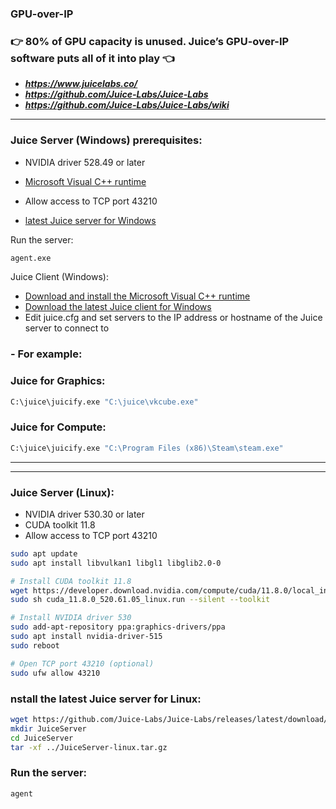 ### GPU-over-IP
### 👉 80% of GPU capacity is unused. Juice’s GPU-over-IP software puts all of it into play 👈
- ***https://www.juicelabs.co/***
- ***https://github.com/Juice-Labs/Juice-Labs***
- ***https://github.com/Juice-Labs/Juice-Labs/wiki***

----

### Juice Server (Windows) prerequisites:
- NVIDIA driver 528.49 or later
- [Microsoft Visual C++ runtime](https://aka.ms/vs/17/release/vc_redist.x64.exe)
- Allow access to TCP port 43210

- [latest Juice server for Windows](https://github.com/Juice-Labs/Juice-Labs/releases/latest/download/JuiceServer-windows.zip)

Run the server:
```cmd
agent.exe
```

Juice Client (Windows):

- [Download and install the Microsoft Visual C++ runtime](https://aka.ms/vs/17/release/vc_redist.x64.exe)
- [Download the latest Juice client for Windows](https://github.com/Juice-Labs/Juice-Labs/releases/latest/download/JuiceClient-windows.zip)
- Edit juice.cfg and set servers to the IP address or hostname of the Juice server to connect to

### - For example:
### Juice for Graphics:  
```cmd
C:\juice\juicify.exe "C:\juice\vkcube.exe"
```

### Juice for Compute:
```cmd
C:\juice\juicify.exe "C:\Program Files (x86)\Steam\steam.exe"
```

----
----

### Juice Server (Linux):

- NVIDIA driver 530.30 or later
- CUDA toolkit 11.8
- Allow access to TCP port 43210

```bash
sudo apt update
sudo apt install libvulkan1 libgl1 libglib2.0-0

# Install CUDA toolkit 11.8
wget https://developer.download.nvidia.com/compute/cuda/11.8.0/local_installers/cuda_11.8.0_520.61.05_linux.run
sudo sh cuda_11.8.0_520.61.05_linux.run --silent --toolkit

# Install NVIDIA driver 530
sudo add-apt-repository ppa:graphics-drivers/ppa
sudo apt install nvidia-driver-515
sudo reboot

# Open TCP port 43210 (optional)
sudo ufw allow 43210

```

### nstall the latest Juice server for Linux:

```bash
wget https://github.com/Juice-Labs/Juice-Labs/releases/latest/download/JuiceServer-linux.tar.gz
mkdir JuiceServer
cd JuiceServer
tar -xf ../JuiceServer-linux.tar.gz

```

### Run the server:
```bash
agent 
```

















